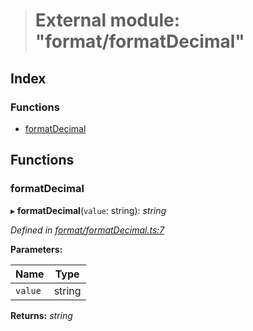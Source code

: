 > # External module: "format/formatDecimal"

## Index

### Functions

* [formatDecimal](_format_formatdecimal_.md#formatdecimal)

## Functions

###  formatDecimal

▸ **formatDecimal**(`value`: string): *string*

*Defined in [format/formatDecimal.ts:7](https://github.com/polkadot-js/common/blob/9a4938b/packages/util/src/format/formatDecimal.ts#L7)*

**Parameters:**

Name | Type |
------ | ------ |
`value` | string |

**Returns:** *string*